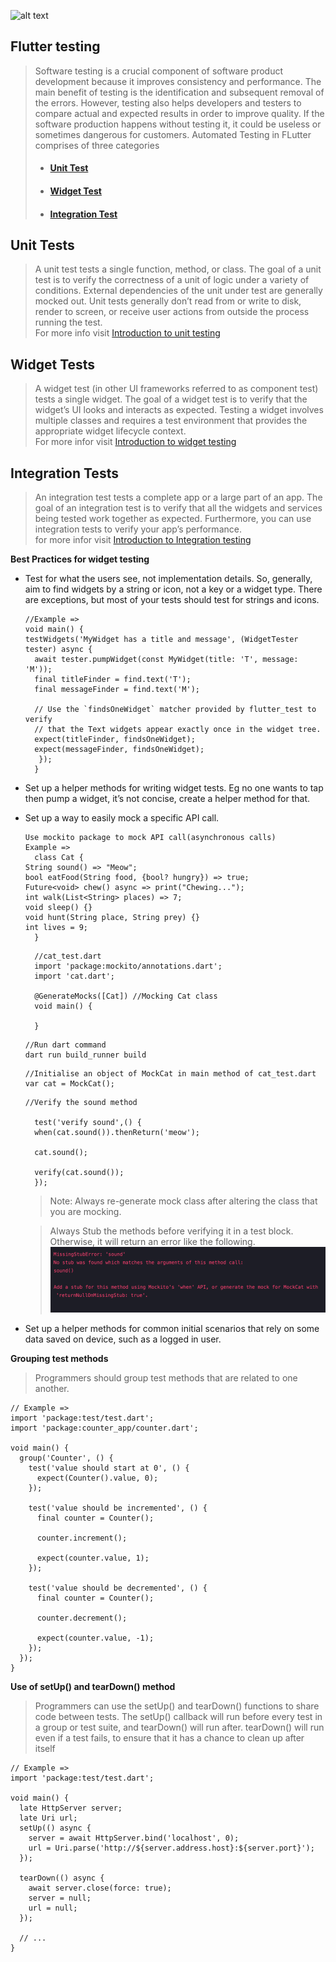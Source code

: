 ![alt text](https://miro.medium.com/max/698/1*fbGTFlIrgfwmNVzHI-Wwbw.png)

## **Flutter testing**

> Software testing is a crucial component of software product development because it improves consistency and performance. The main benefit of testing is the identification and subsequent removal of the errors. However, testing also helps developers and testers to compare actual and expected results in order to improve quality. If the software production happens without testing it, it could be useless or sometimes dangerous for customers.
> Automated Testing in FLutter comprises of three categories
> - #### [**Unit Test**](#unit-tests)
> - #### [**Widget Test**]()
> - #### [**Integration Test**]()

## **Unit Tests**
> A unit test tests a single function, method, or class. The goal of a unit test is to verify the correctness of a unit of logic under a variety of conditions. External dependencies of the unit under test are generally mocked out. Unit tests generally don’t read from or write to disk, render to screen, or receive user actions from outside the process running the test.<br>For more info visit [Introduction to unit testing]("https://docs.flutter.dev/cookbook/testing/unit/introduction")

## **Widget Tests**
> A widget test (in other UI frameworks referred to as component test) tests a single widget. The goal of a widget test is to verify that the widget’s UI looks and interacts as expected. Testing a widget involves multiple classes and requires a test environment that provides the appropriate widget lifecycle context.<br>For more infor visit [Introduction to widget testing]("https://docs.flutter.dev/cookbook/testing/widget/introduction)

## **Integration Tests**
> An integration test tests a complete app or a large part of an app. The goal of an integration test is to verify that all the widgets and services being tested work together as expected. Furthermore, you can use integration tests to verify your app’s performance.<br> for more infor visit [Introduction to Integration testing]("https://docs.flutter.dev/testing/integration-tests")

**Best Practices for widget testing**
- Test for what the users see, not implementation details. So, generally, aim to find widgets by a string or icon, not a key or a widget type. There are exceptions, but most of your tests should test for strings and icons.
  ```
  //Example =>
  void main() {
  testWidgets('MyWidget has a title and message', (WidgetTester tester) async {
    await tester.pumpWidget(const MyWidget(title: 'T', message: 'M'));
    final titleFinder = find.text('T');
    final messageFinder = find.text('M');

    // Use the `findsOneWidget` matcher provided by flutter_test to verify
    // that the Text widgets appear exactly once in the widget tree.
    expect(titleFinder, findsOneWidget);
    expect(messageFinder, findsOneWidget);
     });
    }
   ```
- Set up a helper methods for writing widget tests. Eg no one wants to tap then pump a widget, it’s not concise, create a helper method for that.
- Set up a way to easily mock a specific API call. 
  ```
  Use mockito package to mock API call(asynchronous calls)
  Example =>
    class Cat {
  String sound() => "Meow";
  bool eatFood(String food, {bool? hungry}) => true;
  Future<void> chew() async => print("Chewing...");
  int walk(List<String> places) => 7;
  void sleep() {}
  void hunt(String place, String prey) {}
  int lives = 9;
    }
  ```
  ```
    //cat_test.dart
    import 'package:mockito/annotations.dart';
    import 'cat.dart';

    @GenerateMocks([Cat]) //Mocking Cat class
    void main() {

    }
  ```
  ```
  //Run dart command 
  dart run build_runner build
  ```
  ```
  //Initialise an object of MockCat in main method of cat_test.dart
  var cat = MockCat();
  ```
  ```
  //Verify the sound method 

    test('verify sound',() {
    when(cat.sound()).thenReturn('meow');

    cat.sound();

    verify(cat.sound());
    });
  ```
  >Note: Always re-generate mock class after altering the class that you are mocking.

  >Always Stub the methods before verifying it in a test block. Otherwise, it will return an error like the following.
  ![Alt text](images/stubbing_error.png)
- Set up a helper methods for common initial scenarios that rely on some data saved on device, such as a logged in user.

**Grouping test methods**

>Programmers should group test methods that are related to one another.

```
// Example =>
import 'package:test/test.dart';
import 'package:counter_app/counter.dart';

void main() {
  group('Counter', () {
    test('value should start at 0', () {
      expect(Counter().value, 0);
    });

    test('value should be incremented', () {
      final counter = Counter();

      counter.increment();

      expect(counter.value, 1);
    });

    test('value should be decremented', () {
      final counter = Counter();

      counter.decrement();

      expect(counter.value, -1);
    });
  });
}
```
**Use of setUp() and tearDown() method**
> Programmers can use the setUp() and tearDown() functions to share code between tests. The setUp() callback will run before every test in a group or test suite, and tearDown() will run after. tearDown() will run even if a test fails, to ensure that it has a chance to clean up after itself
```
// Example =>
import 'package:test/test.dart';

void main() {
  late HttpServer server;
  late Uri url;
  setUp(() async {
    server = await HttpServer.bind('localhost', 0);
    url = Uri.parse('http://${server.address.host}:${server.port}');
  });

  tearDown(() async {
    await server.close(force: true);
    server = null;
    url = null;
  });

  // ...
}
```
